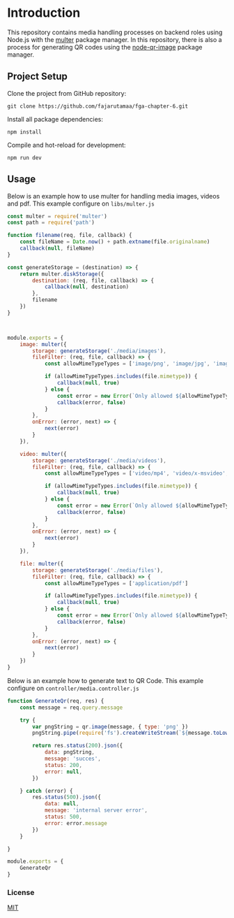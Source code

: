 # Introduction

This repository contains media handling processes on backend roles using Node.js with the [multer](https://github.com/expressjs/multer) package manager. In this repository, there is also a process for generating QR codes using the [node-qr-image](https://github.com/wanming/qr-image) package manager.

## Project Setup

Clone the project from GitHub repository:

    git clone https://github.com/fajarutamaa/fga-chapter-6.git

Install all package dependencies:

    npm install

Compile and hot-reload for development:

    npm run dev

## Usage

Below is an example how to use multer for handling media images, videos and pdf. This example configure on `libs/multer.js`

```javascript
const multer = require('multer')
const path = require('path')

function filename(req, file, callback) {
    const fileName = Date.now() + path.extname(file.originalname)
    callback(null, fileName)
}

const generateStorage = (destination) => {
    return multer.diskStorage({
        destination: (req, file, callback) => {
            callback(null, destination)
        },
        filename
    })
}



module.exports = {
    image: multer({
        storage: generateStorage('./media/images'),
        fileFilter: (req, file, callback) => {
            const allowMimeTypeTypes = ['image/png', 'image/jpg', 'image/jpeg']

            if (allowMimeTypeTypes.includes(file.mimetype)) {
                callback(null, true)
            } else {
                const error = new Error(`Only allowed ${allowMimeTypeTypes.join(', ')}allow to upload`)
                callback(error, false)
            }
        },
        onError: (error, next) => {
            next(error)
        }
    }),

    video: multer({
        storage: generateStorage('./media/videos'),
        fileFilter: (req, file, callback) => {
            const allowMimeTypeTypes = ['video/mp4', 'video/x-msvideo', 'video/quicktime']

            if (allowMimeTypeTypes.includes(file.mimetype)) {
                callback(null, true)
            } else {
                const error = new Error(`Only allowed ${allowMimeTypeTypes.join(', ')}allow to upload`)
                callback(error, false)
            }
        },
        onError: (error, next) => {
            next(error)
        }
    }),

    file: multer({
        storage: generateStorage('./media/files'),
        fileFilter: (req, file, callback) => {
            const allowMimeTypeTypes = ['application/pdf']

            if (allowMimeTypeTypes.includes(file.mimetype)) {
                callback(null, true)
            } else {
                const error = new Error(`Only allowed ${allowMimeTypeTypes.join(', ')}allow to upload`)
                callback(error, false)
            }
        },
        onError: (error, next) => {
            next(error)
        }
    })
}
```
Below is an example how to generate text to QR Code. This example configure on `controller/media.controller.js`

```javascript
function GenerateQr(req, res) {
    const message = req.query.message

    try {
        var pngString = qr.image(message, { type: 'png' })
        pngString.pipe(require('fs').createWriteStream(`${message.toLowerCase()}.png`))

        return res.status(200).json({
            data: pngString,
            message: 'succes',
            status: 200,
            error: null,
        })

    } catch (error) {
        res.status(500).json({
            data: null,
            message: 'internal server error',
            status: 500,
            error: error.message
        })
    }

}

module.exports = {
    GenerateQr
}
```



### License
[MIT](https://github.com/fajarutamaa/fga-chapter-6/blob/main/LICENSE)
